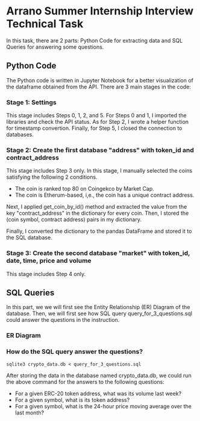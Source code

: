 # Arrano Summer Internship Interview Technical Task

In this task, there are 2 parts: Python Code for extracting data and SQL Queries for answering some questions.

## Python Code

The Python code is written in Jupyter Notebook for a better visualization of the dataframe obtained from the API. There are 3 main stages in the code:

### Stage 1: Settings

This stage includes Steps 0, 1, 2, and 5. For Steps 0 and 1, I imported the libraries and check the API status. As for Step 2, I wrote a helper function for timestamp convertion. Finally, for Step 5, I closed the connection to databases.

### Stage 2: Create the first database "address" with token_id and contract_address

This stage includes Step 3 only. In this stage, I manually selected the coins satisfying the following 2 conditions.

- The coin is ranked top 80 on Coingekco by Market Cap.
- The coin is Etherum-based, i,e., the coin has a unique contract address.

Next, I applied get_coin_by_id() method and extracted the value from the key "contract_address" in the dictionary for every coin. Then, I stored the (coin symbol, contract address) pairs in my dictionary.

Finally, I converted the dictionary to the pandas DataFrame and stored it to the SQL database.

### Stage 3: Create the second database "market" with token_id, date, time, price and volume

This stage includes Step 4 only.

## SQL Queries

In this part, we we will first see the Entity Relationship (ER) Diagram of the database. Then, we will first see how SQL query query_for_3_questions.sql could answer the questions in the instruction.

### ER Diagram



### How do the SQL query answer the questions?
```
sqlite3 crypto_data.db < query_for_3_questions.sql
```

After storing the data in the database named crypto_data.db, we could run the above command for the answers to the following questions:

- For a given ERC-20 token address, what was its volume last week?
- For a given symbol, what is its token address?
- For a given symbol, what is the 24-hour price moving average over the last month?


